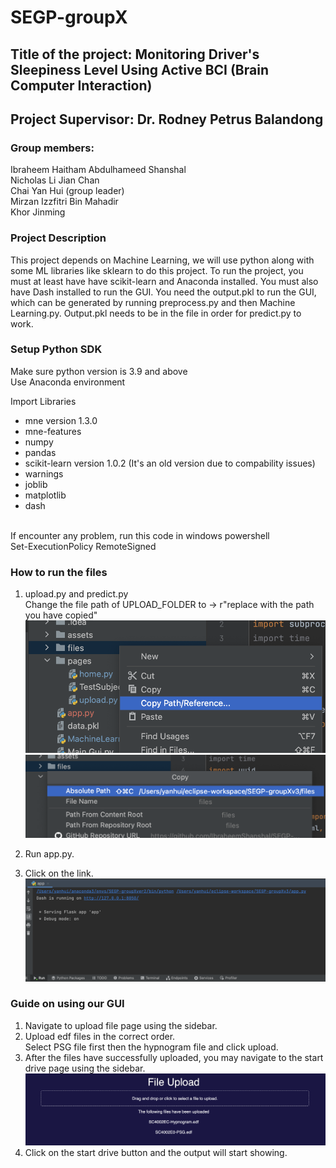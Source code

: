 # SEGP-groupX
## Title of the project: Monitoring Driver's Sleepiness Level Using Active BCI (Brain Computer Interaction)
## Project Supervisor:   Dr. Rodney Petrus Balandong
### Group members:    
Ibraheem Haitham Abdulhameed Shanshal <br>
Nicholas Li Jian Chan <br>
Chai Yan Hui  (group leader) <br>
Mirzan Izzfitri Bin Mahadir <br>
Khor Jinming <br>

### Project Description
This project depends on Machine Learning, we will use python along with some ML libraries like sklearn to do this project.
To run the project, you must at least have have scikit-learn and Anaconda installed. You must also have Dash installed to run the GUI.
You need the output.pkl to run the GUI, which can be generated by running preprocess.py and then Machine Learning.py. Output.pkl needs to be in the file in order for predict.py to work.

### Setup Python SDK
Make sure python version is 3.9 and above <br>
Use Anaconda environment

Import Libraries<br>
* mne version 1.3.0
* mne-features
* numpy
* pandas
* scikit-learn version 1.0.2 (It's an old version due to compability issues)
* warnings
* joblib
* matplotlib
* dash
<br>
If encounter any problem, run this code in windows powershell <br>
Set-ExecutionPolicy RemoteSigned

### How to run the files
1. upload.py and predict.py<br>
Change the file path of UPLOAD_FOLDER to -> r"replace with the path you have copied"<br>
![My Image](assets/copypath.png)<br>
![My Image](assets/absolutepath.png)

2. Run app.py.<br>

3. Click on the link.<br>
![My Image](assets/link.png)

### Guide on using our GUI
1. Navigate to upload file page using the sidebar.
2. Upload edf files in the correct order.<br> Select PSG file first then the hypnogram file and click upload.<br>
3. After the files have successfully uploaded, you may navigate to the start drive page using the sidebar.<br>
   ![My Image](assets/fileupload.png)
4. Click on the start drive button and the output will start showing.